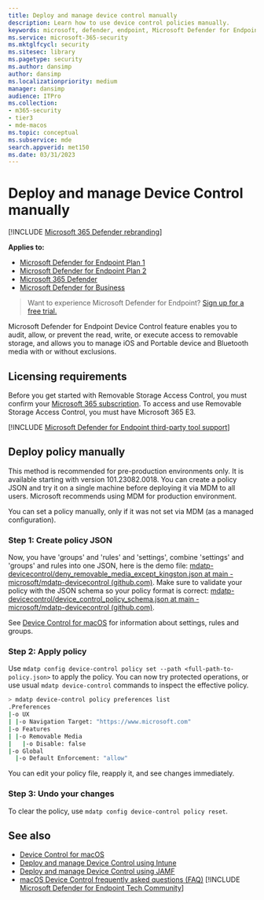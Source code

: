 ```yaml
---
title: Deploy and manage device control manually
description: Learn how to use device control policies manually.
keywords: microsoft, defender, endpoint, Microsoft Defender for Endpoint, mac, device, control, usb, removable, media
ms.service: microsoft-365-security
ms.mktglfcycl: security
ms.sitesec: library
ms.pagetype: security
ms.author: dansimp
author: dansimp
ms.localizationpriority: medium
manager: dansimp
audience: ITPro
ms.collection: 
- m365-security
- tier3
- mde-macos
ms.topic: conceptual
ms.subservice: mde
search.appverid: met150
ms.date: 03/31/2023
---
```


# Deploy and manage Device Control manually

[!INCLUDE [Microsoft 365 Defender rebranding](../../includes/microsoft-defender.md)]

**Applies to:**

- [Microsoft Defender for Endpoint Plan 1](https://go.microsoft.com/fwlink/p/?linkid=2154037)
- [Microsoft Defender for Endpoint Plan 2](https://go.microsoft.com/fwlink/p/?linkid=2154037)
- [Microsoft 365 Defender](https://go.microsoft.com/fwlink/?linkid=2118804)
- [Microsoft Defender for Business](/microsoft-365/security/defender-business)

> Want to experience Microsoft Defender for Endpoint? [Sign up for a free trial.](https://signup.microsoft.com/create-account/signup?products=7f379fee-c4f9-4278-b0a1-e4c8c2fcdf7e&ru=https://aka.ms/MDEp2OpenTrial?ocid=docs-wdatp-exposedapis-abovefoldlink)

Microsoft Defender for Endpoint Device Control feature enables you to audit, allow, or prevent the read, write, or execute access to removable storage, and allows you to manage iOS and Portable device and Bluetooth media with or without exclusions.

## Licensing requirements

Before you get started with Removable Storage Access Control, you must confirm your [Microsoft 365 subscription](https://www.microsoft.com/microsoft-365/compare-microsoft-365-enterprise-plans?rtc=3). To access and use Removable Storage Access Control, you must have Microsoft 365 E3.

[!INCLUDE [Microsoft Defender for Endpoint third-party tool support](../../includes/support.md)]

## Deploy policy manually

This method is recommended for pre-production environments only. It is available starting with version 101.23082.0018.
You can create a policy JSON and try it on a single machine before deploying it via MDM to all users.
Microsoft recommends using MDM for production environment.

You can set a policy manually, only if it was not set via MDM (as a managed configuration).

### Step 1: Create policy JSON

Now, you have 'groups' and 'rules' and 'settings', combine 'settings' and 'groups' and rules into one JSON, here is the demo file: [mdatp-devicecontrol/deny_removable_media_except_kingston.json at main - microsoft/mdatp-devicecontrol (github.com)](https://github.com/microsoft/mdatp-devicecontrol/blob/main/Removable%20Storage%20Access%20Control%20Samples/macOS/policy/examples/deny_removable_media_except_kingston.json). Make sure to validate your policy with the JSON schema so your policy format is correct: [mdatp-devicecontrol/device_control_policy_schema.json at main - microsoft/mdatp-devicecontrol (github.com)](https://github.com/microsoft/mdatp-devicecontrol/blob/main/Removable%20Storage%20Access%20Control%20Samples/macOS/policy/device_control_policy_schema.json).

See [Device Control for macOS](mac-device-control-overview.md) for information about settings, rules and groups.

### Step 2: Apply policy

Use `mdatp config device-control policy set --path <full-path-to-policy.json>` to apply the policy.
You can now try protected operations, or use usual `mdatp device-control` commands to inspect the effective policy.

```sh
> mdatp device-control policy preferences list
.Preferences
|-o UX
| |-o Navigation Target: "https://www.microsoft.com"
|-o Features
| |-o Removable Media
|   |-o Disable: false
|-o Global
  |-o Default Enforcement: "allow"

```

You can edit your policy file, reapply it, and see changes immediately.

### Step 3: Undo your changes

To clear the policy, use `mdatp config device-control policy reset`.

## See also

- [Device Control for macOS](mac-device-control-overview.md)
- [Deploy and manage Device Control using Intune](mac-device-control-intune.md)
- [Deploy and manage Device Control using JAMF](mac-device-control-jamf.md)
- [macOS Device Control frequently asked questions (FAQ)](mac-device-control-faq.md)
[!INCLUDE [Microsoft Defender for Endpoint Tech Community](../../includes/defender-mde-techcommunity.md)]
